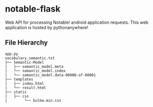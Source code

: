 # notable-flask
Web API for processing Notable! android application requests. This web application is hosted by pythonanywhere!


## File Hierarchy
```
app.py
vocabulary_semantic.txt
├── Semantic-Model
|   ├── semantic_model.meta
|   └── semantic_model.index
|   └── semantic_model.data-00000-of-00001
├── templates
|   ├── index.html
|   └── result.html
├── static
|   ├── css
|        └── bulma.min.css
```
